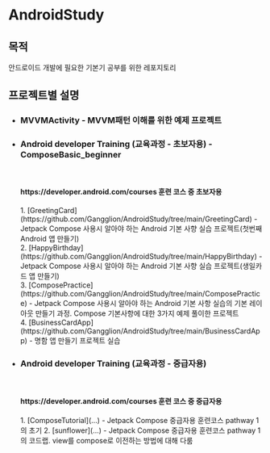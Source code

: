 # AndroidStudy

## 목적
안드로이드 개발에 필요한 기본기 공부를 위한 레포지토리

## 프로젝트별 설명
* <h3>MVVMActivity - MVVM패턴 이해를 위한 예제 프로젝트</h3>

* <h3>Android developer Training (교육과정 - 초보자용) - ComposeBasic_beginner</h3></br> <h4>https://developer.android.com/courses 훈련 코스 중 초보자용</h4>
  1. [GreetingCard](https://github.com/Gangglion/AndroidStudy/tree/main/GreetingCard) - Jetpack Compose 사용시 알아야 하는 Android 기본 사향 실습 프로젝트(첫번째 Android 앱 만들기)</br>
  2. [HappyBirthday](https://github.com/Gangglion/AndroidStudy/tree/main/HappyBirthday) - Jetpack Compose 사용시 알아야 하는 Android 기본 사향 실습 프로젝트(생일카드 앱 만들기)</br>
  3. [ComposePractice](https://github.com/Gangglion/AndroidStudy/tree/main/ComposePractice) - Jetpack Compose 사용시 알아야 하는 Android 기본 사항 실습의 기본 레이아웃 만들기 과정. Compose 기본사항에 대한 3가지 예제 풀이한 프로젝트</br>
  4. [BusinessCardApp](https://github.com/Gangglion/AndroidStudy/tree/main/BusinessCardApp) - 명함 앱 만들기 프로젝트 실습</br>

* <h3>Android developer Training (교육과정 - 중급자용)</h3></br><h4>https://developer.android.com/courses 훈련 코스 중 중급자용</h4>
  1. [ComposeTutorial](...) - Jetpack Compose 중급자용 훈련코스 pathway 1 의 초기
  2. [sunflower](...) - Jetpack Compose 중급자용 훈련코스 pathway 1의 코드랩. view를 compose로 이전하는 방법에 대해 다룸
